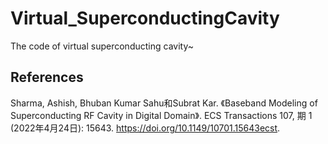 # Virtual_SuperconductingCavity
The code of virtual superconducting cavity~

## References
Sharma, Ashish, Bhuban Kumar Sahu和Subrat Kar. 《Baseband Modeling of Superconducting RF Cavity in Digital Domain》. ECS Transactions 107, 期 1 (2022年4月24日): 15643. https://doi.org/10.1149/10701.15643ecst.
